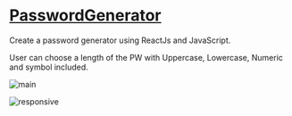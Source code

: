 # [PasswordGenerator](https://yasamanloghmani.github.io/PasswordGenerator/)

Create a password generator using ReactJs and JavaScript.

User can choose a length of the PW with Uppercase, Lowercase, Numeric and symbol included.


![main](https://imgur.com/61DAT33.png)

![responsive](hhttps://imgur.com/yJlZS5L.png)
